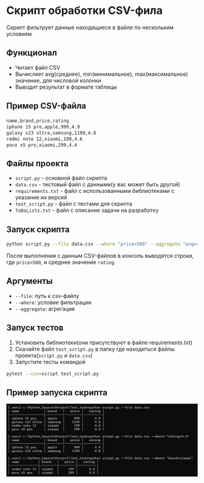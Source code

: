# Скрипт обработки CSV-фила 
Скрипт фильтрует данные находящиеся в файле по нескольким условиям

## Функционал
- Читает файл CSV
- Вычисляет avg(среднее), min(минимальное), max(максимальное) значение, для числовой колонки
- Выводит результат в формате таблицы

## Пример CSV-файла
```csv
name,brand,price,rating
iphone 15 pro,apple,999,4.9
galaxy s23 ultra,samsung,1199,4.8
redmi note 12,xiaomi,199,4.6
poco x5 pro,xiaomi,299,4.4
```
## Файлы проекта
- `script.py` - основной файл скрипта
- `data.csv` - тестовый файл с данными(у вас может быть другой)
- `requirements.txt` - файл с использованными библиотеками с указание их версий
- `test_script.py` - файл с тестами для скрипта
- `ToDoLists.txt` - файл с описание задачи на разработку

## Запуск скрипта
```bash
python script.py --file data.csv --where "price>500" --aggregate "avg=rating"
```
После выполнения с данным CSV-файлов в консоль выводятся строки, где `price>500`, и среднее значение `rating`.

## Аргументы
- `--file`: путь к csv-файлу
- `--where`: условие фильтрации
- `--aggregate`: агрегация

## Запуск тестов
1. Установить библиотеки(они присутствуют в файле requirements.txt)
2. Скачайте файл `test_script.py` в папку где находиться файлы проекта(`script.py` и `data.csv`)
3. Запустите тесты командой
```bash
pytest --cov=script test_script.py
```
## Пример запуска скрипта
![Результат работы](exampleScript.png)






